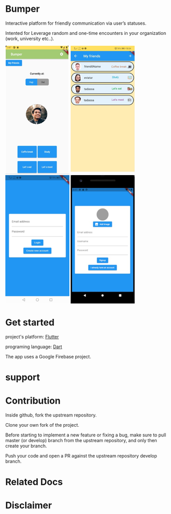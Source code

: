 # Bumper
Interactive platform for friendly communication via user’s statuses.

Intented for Leverage random and one-time encounters in your organization (work, university etc..).

<p float="left">
  <img src="https://github.com/eviatar-ben/Bumper/blob/master/images/ProfileScreenWithImage.jpeg" width="200" height="400" />
  <img src="https://github.com/eviatar-ben/Bumper/blob/master/images/UsersFriendsScreen.jpeg" width="200" height="400" />
  <img src="https://github.com/eviatar-ben/Bumper/blob/master/images/LoginScreen.jpeg" width="200" height="400" />
  <img src="https://github.com/eviatar-ben/Bumper/blob/master/images/SignUpScreen2.jpeg" width="200" height="400" />
</p>
  




# Get started

project's platform: [Flutter](https://flutter.dev/docs/get-started/install) 

programing language: [Dart](https://dart.dev/tutorials/server/get-started)

The app uses a Google Firebase project.

# support


# Contribution
Inside github, fork the upstream repository.

Clone your own fork of the project.

Before starting to implement a new feature or fixing a bug, make sure to pull master (or develop) branch from the upstream repository, and only then create your branch.

Push your code and open a PR against the upstream repository develop branch.

# Related Docs



# Disclaimer
